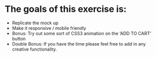 # The goals of this exercise is:
* Replicate the mock up
* Make it responsive / mobile friendly
* Bonus: Try out some sort of CSS3 animation on the ‘ADD TO CART’ button
* Double Bonus: If you have the time please feel free to add in any creative functionality.
